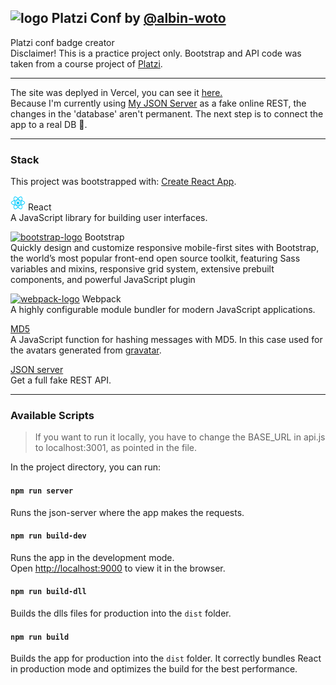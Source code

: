 ## <img src="./src/images/logo.svg" alt="logo" height="24px"> Platzi Conf by [@albin-woto](https://www.linkedin.com/in/albin-wotoszyn)

Platzi conf badge creator  
Disclaimer! This is a practice project only. Bootstrap and API code was taken from a course project of [Platzi](https://platzi.com/).

---

The site was deplyed in Vercel, you can see it [here.](https://platzi-conf-three.vercel.app/)  
Because I'm currently using [My JSON Server](https://my-json-server.typicode.com/) as a fake online REST, the changes in the 'database' aren't permanent. The next step is to connect the app to a real DB 🚀.

---

### Stack

This project was bootstrapped with: [Create React App](https://github.com/facebook/create-react-app).

<a href="https://reactjs.org/"><img src="https://raw.githubusercontent.com/albin-woto/blog-redux/master/public/react.png" alt="react-logo" height="24px"></a>
React  
A JavaScript library for building user interfaces.

<a href="https://getbootstrap.com/"><img src="https://v5.getbootstrap.com/docs/5.0/assets/brand/bootstrap-logo-shadow.png" alt="bootstrap-logo" height="24px"></a>
Bootstrap  
Quickly design and customize responsive mobile-first sites with Bootstrap, the world’s most popular front-end open source toolkit, featuring Sass variables and mixins, responsive grid system, extensive prebuilt components, and powerful JavaScript plugin

<a href="https://webpack.js.org/"><img src="https://raw.githubusercontent.com/webpack/media/master/logo/icon.png" alt="webpack-logo" height="24px"></a>
Webpack  
A highly configurable module bundler for modern JavaScript applications.

[MD5](https://www.npmjs.com/package/md5)  
A JavaScript function for hashing messages with MD5. In this case used for the avatars generated from [gravatar](https://gravatar.com).

[JSON server](https://www.npmjs.com/package/json-server)  
Get a full fake REST API.

---

### Available Scripts

> If you want to run it locally, you have to change the BASE_URL in api.js to localhost:3001, as pointed in the file.

In the project directory, you can run:

#### `npm run server`

Runs the json-server where the app makes the requests.

#### `npm run build-dev`

Runs the app in the development mode.<br />
Open [http://localhost:9000](http://localhost:9000) to view it in the browser.

#### `npm run build-dll`

Builds the dlls files for production into the `dist` folder.

#### `npm run build`

Builds the app for production into the `dist` folder.
It correctly bundles React in production mode and optimizes the build for the best performance.
